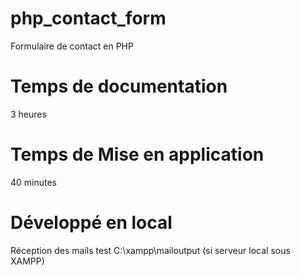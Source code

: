 # php_contact_form
 Formulaire de contact en PHP
# Temps de documentation
 3 heures
# Temps de Mise en application
 40 minutes
# Développé en local
Réception des mails test C:\xampp\mailoutput (si serveur local sous XAMPP)
